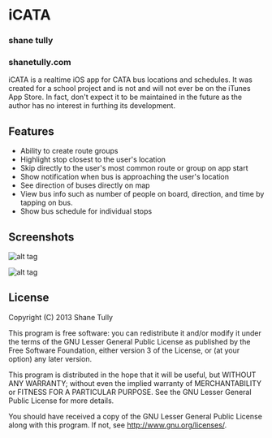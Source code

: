 iCATA
=====

### shane tully
### shanetully.com

iCATA is a realtime iOS app for CATA bus locations and schedules. It was created for a school project and is not and will not ever be on the iTunes App Store. In fact, don't expect it to be maintained in the future as the author has no interest in furthing its development.

## Features

* Ability to create route groups
* Highlight stop closest to the user's location
* Skip directly to the user's most common route or group on app start
* Show notification when bus is approaching the user's location
* See direction of buses directly on map
* View bus info such as number of people on board, direction, and time by tapping on bus.
* Show bus schedule for individual stops

## Screenshots

![alt tag](https://raw.github.com/shanet/iCATA/tree/master/routes.png)

![alt tag](https://raw.github.com/shanet/iCATA/tree/master/map.png)

## License
Copyright (C) 2013 Shane Tully

This program is free software: you can redistribute it and/or modify
it under the terms of the GNU Lesser General Public License as published by
the Free Software Foundation, either version 3 of the License, or
(at your option) any later version.

This program is distributed in the hope that it will be useful,
but WITHOUT ANY WARRANTY; without even the implied warranty of
MERCHANTABILITY or FITNESS FOR A PARTICULAR PURPOSE.  See the
GNU Lesser General Public License for more details.

You should have received a copy of the GNU Lesser General Public License
along with this program.  If not, see <http://www.gnu.org/licenses/>.
